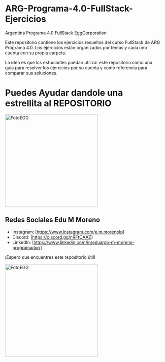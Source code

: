 # ARG-Programa-4.0-FullStack-Ejercicios



Argentina Programa 4.0 FullStack EggCorporation

Este repositorio contiene los ejercicios resueltos del curso FullStack de ARG Programa 4.0. Los ejercicios están organizados por temas y cada uno cuenta con su propia carpeta.

La idea es que los estudiantes puedan utilizar este repositorio como una guía para resolver los ejercicios por su cuenta y como referencia para comparar sus soluciones.

# Puedes Ayudar dandole una estrellita al REPOSITORIO

<img src="https://doc.eggeducacion.com/static/media/logo.4c3ffc62.svg" alt="FotoEGG" width="300">

## Redes Sociales Edu M Moreno

- Instagram: [https://www.instagram.com/e.m.morenolp]
- Discord: [https://discord.gg/nRFtCAAZ]
- LinkedIn: [https://www.linkedin.com/in/eduardo-m-moreno-programador/]

¡Espero que encuentres este repositorio útil!

<img src="https://media.licdn.com/dms/image/sync/D4D27AQFGt40tmIgdcg/articleshare-shrink_480/0/1682313121778?e=1682974800&v=beta&t=X5u7LVH25NqommihnlS7R8MqeuDCZtD5TtK_ZWYw0uw" alt="FotoEGG" width="300">


